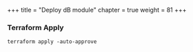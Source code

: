 +++
title = "Deploy dB module"
chapter = true
weight = 81
+++

### Terraform Apply 

`terraform apply -auto-approve`
